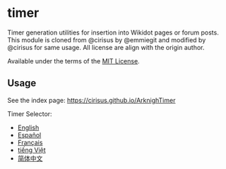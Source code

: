 # timer
Timer generation utilities for insertion into Wikidot pages or forum posts. This module is cloned from @cirisus by @emmiegit and modified by @cirisus for same usage. All license are align with the origin author.

Available under the terms of the [MIT License](LICENSE).

## Usage
See the index page: https://cirisus.github.io/ArknighTimer

Timer Selector:
* [English](https://cirisus.github.io/ArknighTimer/timer-selector.html?lang=en)
* [Español](https://cirisus.github.ioArknighTimer/timer-selector.html?lang=es)
* [Français](https://cirisus.github.io/ArknighTimer/timer-selector.html?lang=fr)
* [tiếng Việt](https://cirisus.github.io/ArknighTimer/timer-selector.html?lang=vi)
* [简体中文](https://cirisus.github.io/ArknighTimer/timer-selector.html?lang=cn)